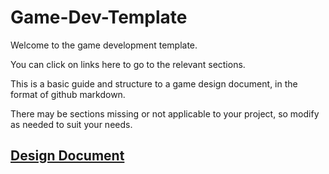 # Game-Dev-Template

Welcome to the game development template.

You can click on links here to go to the relevant sections.

This is a basic guide and structure to a game design document, in the format of github markdown.

There may be sections missing or not applicable to your project, so modify as needed to suit your needs.

## [Design Document](/Design/Game-Design.md)
